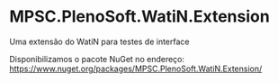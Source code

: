 # MPSC.PlenoSoft.WatiN.Extension
Uma extensão do WatiN para testes de interface

Disponibilizamos o pacote NuGet no endereço:
https://www.nuget.org/packages/MPSC.PlenoSoft.WatiN.Extension/
